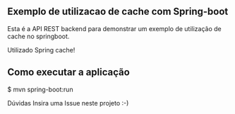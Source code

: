 <h2>Exemplo de utilizacao de cache com Spring-boot</h2>
Esta é a API REST backend para demonstrar um exemplo de utilização de cache no springboot.

Utilizado Spring cache!

<h2>Como executar a aplicação</h2>
$ mvn spring-boot:run

Dúvidas
Insira uma Issue neste projeto :-)
